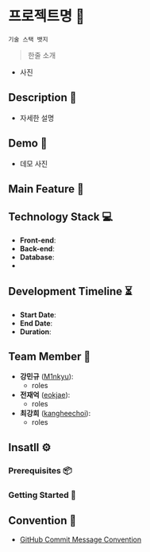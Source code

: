 # 프로젝트명 👗 
` 기술 스택 뱃지 `
>한줄 소개

- 사진
## Description 🌟
- 자세한 설명

## Demo 📱
- 데모 사진

## Main Feature 🔧


## Technology Stack 💻
- **Front-end**: 
- **Back-end**:
- **Database**:
- 

## Development Timeline ⏳
- **Start Date**: 
- **End Date**:
- **Duration**: 

## Team Member 👥
- **강민규** ([M1nkyu](https://github.com/M1nKyu)):
	- roles
- **전재억** ([eokjae](https://github.com/eokjae)):
	- roles
- **최강희** ([kangheechoi](https://github.com/kangheechoi)):
	- roles

## Insatll ⚙️
### Prerequisites 📦

### Getting Started 🚀

## Convention 📜
- [GitHub Commit Message Convention](https://github.com/M1nKyu/weather-clothes/wiki/Commit-Convention)
